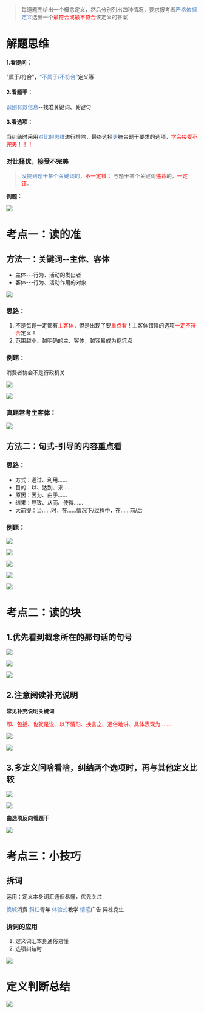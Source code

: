 >每道题先给出一个概念定义，然后分别列出四种情况，要求报考者<font color="#4f81bd">严格依据定义</font>选出一个<font color="#ff0000">最符合或最不符合</font>该定义的答案

# 解题思维

#### 1.看提问：
“属于/符合”，<font color="#4f81bd">“不属于/不符合”</font>定义等

#### 2.看题干：
<font color="#4f81bd">识别有效信息</font>--找准关键词、关键句

#### 3.看选项：
当纠结时采用<font color="#4f81bd">对比的思维</font>进行排除，最终选择<font color="#4f81bd">更</font>符合题干要求的选项，<font color="#ff0000">学会接受不完美！！！</font>


### 对比择优，接受不完美

><font color="#4f81bd">没提到题干某个关键词的</font>，<font color="#ff0000">不一定错</font>；
>与题干某个关键词<font color="#ff0000">违背</font>的，<font color="#ff0000">一定错</font>。  

**例题：**

![](image/定义判断-解题思维-对比择优-例题.png)



# 考点一：读的准

## 方法一：关键词--主体、客体

- 主体---行为、活动的发出者
- 客体---行为、活动作用的对象

![](image/定义判断-考点一-方法一-主客体-例题.png)

### 思路：
1. 不是每题一定都有<font color="#ff0000">主客体</font>，但是出现了要<font color="#ff0000">重点看</font>！主客体错误的选项<font color="#ff0000">一定不符合</font>定义！
2. 范围越小、越明确的主、客体，越容易成为挖坑点

### 例题：

消费者协会不是行政机关

![](image/定义判断-考点一-方法一-例题.png)
 
 ![](image/定义判断-考点一-方法一-主客体-例题2.png)
 
### 真题常考主客体：

![](image/定义判断-考点一-方法一-主客体-总结.png)



## 方法二：句式-引导的内容重点看

### 思路：
- 方式：通过、利用......
- 目的：以、达到、来......
- 原因：因为、由于......
- 结果：导致、从而、使得......
- 大前提：当......时，在......情况下/过程中，在......前/后

### 例题：
![](image/定义判断-考点一-方法二-句式-例题.png)

![](image/定义判断-考点一-方法二-句式-例题2.png)

![](image/定义判断-考点一-方法二-句式-例题3.png)

![](image/定义判断-考点一-方法二-句式-例题3-1.png)

![](image/定义判断-考点一-方法二-句式-例题4.png)


# 考点二：读的块

## 1.优先看到概念所在的那句话的句号

![](image/定义判断-考点二-定义所在句号-例题1.png)

![](image/定义判断-考点二-定义所在句号-例题2.png)

![](image/定义判断-考点二-定义所在句号-例题3.png)

## 2.注意阅读补充说明

**常见补充说明关键词**

<font color="#ff0000">即、包括、也就是说、以下情形、换言之、通俗地讲、具体表现为... ...</font>

![](image/定义判断-考点二-定义所在句号-例题4.png)

![](image/定义判断-考点二-定义所在句号-例题4-1.png)

## 3.多定义问啥看啥，纠结两个选项时，再与其他定义比较

![](image/定义判断-考点二-多定义-例题1.png)

![](image/定义判断-考点二-多定义-例题2.png)

**由选项反向看题干**

![](image/定义判断-考点二-多定义-例题3.png)


# 考点三：小技巧

## 拆词
运用：定义本身词汇通俗易懂，优先关注

<font color="#4f81bd">换城</font>消费  <font color="#4f81bd">斜杠</font>青年  <font color="#4f81bd">体验式</font>教学 <font color="#4f81bd"> 情感</font>广告  异株克生

### 拆词的应用
1. 定义词汇本身通俗易懂
2. 选项纠结时

![](image/定义判断-考点三-拆词-例题1.png)
# 定义判断总结

![](image/定义判断-思维导图.png)